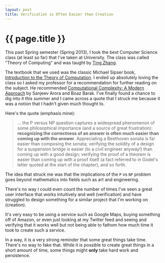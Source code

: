 ```yaml
---
layout: post
title: Verification is Often Easier than Creation
---
```


{{ page.title }}
================

This past Spring semester (Spring 2013), I took the best Computer Science class
(at least so far) that I've taken at University. The class was called "Theory of
Computing" and was taught by [Ting Zhang][tzhang].

The textbook that we used was the classic Michael Sipser book, [Introduction to
the Theory of Computation][sipser]. I ended up absolutely loving the class so I
asked my professor for a recommendation for further reading on the subject. He
recommended [Computational Complexity: A Modern Approach][ccbook] by Sanjeev
Arora and Boaz Barak. I've finally found a chance to dig into it this summer and
I came across a quote that I struck me because it was a notion that I hadn't
given much thought to.

Here's the quote (emphasis mine):

> &hellip; the P versus NP question captures a widespread phenomenon of some
> philosophical importance (and a source of great frustration): **recognizing the
> correctness of an answer is often much easier than coming up with the
> answer**.  Appreciating a Beethoven sonata is far easier than composing the
> sonata; verifying the solidity of a design for a suspension bridge is easier
> (to a civil engineer anyway!) than coming up with a good design; verifying the
> proof of a theorem is easier than coming up with a proof itself (a fact
> referred to in Godel's letter quoted at the start of the chapter), and so
> forth.

The idea that struck me was that the implications of the `P` vs `NP` problem
goes beyond mathematics into fields such as art and engineering.

There's no way I could even count the number of times I've seen a great user
interface that works intuitively and well (verification) and have struggled to
design something for a similar project that I'm working on (creation).

It's very easy to be using a service such as Google Maps, buying something
off of Amazon, or even just looking at my Twitter feed and seeing and verifying
that it works well but not being able to fathom how much time it took to create
such a service.

In a way, it is a very strong reminder that some great things take time. There's
no way to fake that. While it is possible to create great things in a short
amount of time, some things might **only** take hard work and persistence.

[tzhang]: http://www.cs.iastate.edu/~tingz/
[sipser]: http://amzn.com/113318779X
[ccbook]: http://amzn.com/0521424267
